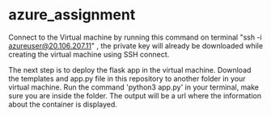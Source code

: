 # azure_assignment
Connect to the Virtual machine by running this command on terminal
"ssh -i <private key path> azureuser@20.106.207.11" , the private key will already be downloaded while creating the virtual machine using SSH connect.

The next step is to deploy the flask app in the virtual machine. Download the templates and app.py file in this repository to another folder in your virtual machine.
Run the command 'python3 app.py' in your terminal, make sure you are inside the folder. The output will be a url where the information about the container is displayed.



